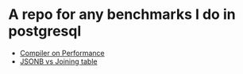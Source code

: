# A repo for any benchmarks I do in postgresql

- [Compiler on Performance](./compiler/README.md)
- [JSONB vs Joining table](./json-vs-btree/README.md)

